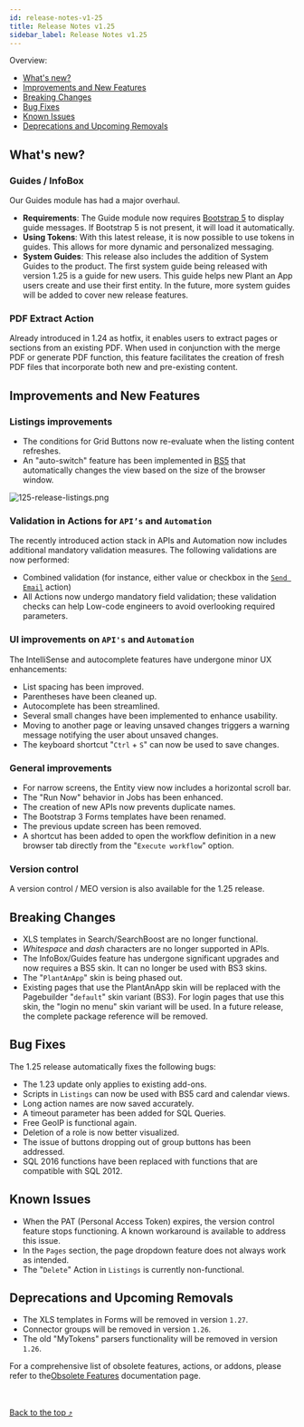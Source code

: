 ```yaml
---
id: release-notes-v1-25
title: Release Notes v1.25
sidebar_label: Release Notes v1.25
---
```


Overview:

- [What's new?](#whats-new)
- [Improvements and New Features](#improvements-and-new-features)
- [Breaking Changes](#breaking-changes)
- [Bug Fixes](#bug-fixes)
- [Known Issues](#known-issues)
- [Deprecations and Upcoming Removals](#deprecations-and-upcoming-removals)

## What's new?

### Guides / InfoBox

Our Guides module has had a major overhaul. 

- **Requirements**: The Guide module now requires [Bootstrap 5](https://getbootstrap.com/docs/5.0/getting-started/introduction/) to display guide messages. If Bootstrap 5 is not present, it will load it automatically. 
- **Using Tokens**: With this latest release, it is now possible to use tokens in guides. This allows for more dynamic and personalized messaging.
- **System Guides**: This release also includes the addition of System Guides to the product. The first system guide being released with version 1.25 is a guide for new users. This guide helps new Plant an App users create and use their first entity. In the future, more system guides will be added to cover new release features.

### PDF Extract Action

Already introduced in 1.24 as hotfix, it enables users to extract pages or sections from an existing PDF. When used in conjunction with the merge PDF or generate PDF function, this feature facilitates the creation of fresh PDF files that incorporate both new and pre-existing content.

## Improvements and New Features

### Listings improvements

- The conditions for Grid Buttons now re-evaluate when the listing content refreshes.
- An "auto-switch" feature has been implemented in [BS5](https://getbootstrap.com/docs/5.0/getting-started/introduction/) that automatically changes the view based on the size of the browser window.

<img src="/img/125-release-listings.png" alt="125-release-listings.png" ></img>

### Validation in Actions for `API’s` and `Automation`

The recently introduced action stack in APIs and Automation now includes additional mandatory validation measures. The following validations are now performed:

- Combined validation (for instance, either value or checkbox in the <a href="https://learn.plantanapp.com/docs/current/actions/send-email" target="_blank">`Send Email`</a> action)
- All Actions now undergo mandatory field validation; these validation checks can help Low-code engineers to avoid overlooking required parameters.

### UI improvements on `API's` and `Automation`

The IntelliSense and autocomplete features have undergone minor UX enhancements:
- List spacing has been improved.
- Parentheses have been cleaned up.
- Autocomplete has been streamlined.
- Several small changes have been implemented to enhance usability.
- Moving to another page or leaving unsaved changes triggers a warning message notifying the user about unsaved changes.
- The keyboard shortcut "`Ctrl` + `S`" can now be used to save changes.

### General improvements

- For narrow screens, the Entity view now includes a horizontal scroll bar.
- The "Run Now" behavior in Jobs has been enhanced.
- The creation of new APIs now prevents duplicate names.
- The Bootstrap 3 Forms templates have been renamed.
- The previous update screen has been removed.
- A shortcut has been added to open the workflow definition in a new browser tab directly from the "`Execute workflow`" option.

### Version control

A version control / MEO version is also available for the 1.25 release.

## Breaking Changes

- XLS templates in Search/SearchBoost are no longer functional.
- *Whitespace* and *dash* characters are no longer supported in APIs.
- The InfoBox/Guides feature has undergone significant upgrades and now requires a BS5 skin. It can no longer be used with BS3 skins.
- The "`PlantAnApp`" skin is being phased out.
- Existing pages that use the PlantAnApp skin will be replaced with the Pagebuilder "`default`" skin variant (BS3). For login pages that use this skin, the "login no menu" skin variant will be used. In a future release, the complete package reference will be removed.

## Bug Fixes

The 1.25 release automatically fixes the following bugs:

- The 1.23 update only applies to existing add-ons.
- Scripts in `Listings` can now be used with BS5 card and calendar views.
- Long action names are now saved accurately.
- A timeout parameter has been added for SQL Queries.
- Free GeoIP is functional again.
- Deletion of a role is now better visualized.
- The issue of buttons dropping out of group buttons has been addressed.
- SQL 2016 functions have been replaced with functions that are compatible with SQL 2012.

## Known Issues

- When the PAT (Personal Access Token) expires, the version control feature stops functioning. A known workaround is available to address this issue.
- In the `Pages` section, the page dropdown feature does not always work as intended.
- The "`Delete`" Action in `Listings` is currently non-functional.

## Deprecations and Upcoming Removals

- The XLS templates in Forms will be removed in version `1.27`.
- Connector groups will be removed in version `1.26`.
- The old "MyTokens" parsers functionality will be removed in version `1.26`.

For a comprehensive list of obsolete features, actions, or addons, please refer to the[Obsolete Features](https://learn.plantanapp.com/docs/current/important-notes/obsolete-features) documentation page.

<br /><br /><a href="#top">Back to the top &#10548;</a>